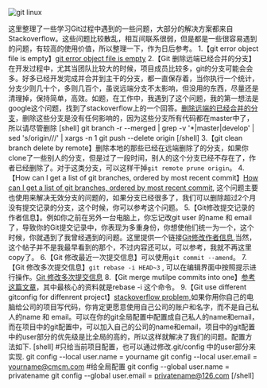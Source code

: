 ![git linux](https://omssgfgqf.qnssl.com/images/2017/11/25/15116072519020.jpeg)

这里整理了一些学习Git过程中遇到的一些问题，大部分的解决方案都来自Stackoverflow。这些问题比较散乱，相互间联系很弱，但是都是一些很容易遇到的问题，有较高的使用价值，所以整理一下，作为日后参考。
1.【git error object file is empty】[git error object file is empty](http://stackoverflow.com/questions/11706215/how-to-fix-git-error-object-file-is-empty)
2.【Git 删除远端已经合并的分支】在开发过程中，尤其当团队比较大的时候，项目成员比较多，git的分支可能会会多。好多已经开发完成并合并到主干的分支，都一直保存着，当你执行一个统计，分支少则几十个，多则几百个，虽说远端分支不太影响，但没用的东西，尽量还是清理掉，保持简单，高效。如题，在工作中，我遇到了这个问题，我的第一想法是google这个问题，找到了stackoverflow上的一个回答。[删除远端的已经合并的分支](http://stackoverflow.com/questions/6127328/how-can-i-delete-all-git-branches-which-have-been-merged)，删除这些分支是没有任何影响的，因为这些分支所有代码都在master中了，所以请尽管删除
[shell]
git branch -r --merged | grep -v '\*\|master\|develop' | sed 's/origin\///' | xargs -n 1 git push --delete origin
[/shell]
3.【git clean branch delete by remote】删除本地的那些已经在远端删除了的分支，如果你clone了一些别人的分支，但是过了一段时间，别人的这个分支已经不存在了，作者已经删除了。对于这类分支，可以这样干掉`git remote prune origin`。
4.【How can I get a list of git branches, ordered by most recent commit】[How can I get a list of git branches, ordered by most recent commit](http://stackoverflow.com/questions/5188320/how-can-i-get-a-list-of-git-branches-ordered-by-most-recent-commit), 这个问题主要也使用来解决无效分支的问题的，如果分支已经很多了，我们可以删除超过2个月没有提交记录的分支，这个时候，你可以参考这个问题。
5.【Git修改提交记录的作者信息】。例如你之前在另外一台电脑上，你忘记改git user 的name 和 email了，导致你的Git提交记录中，你表现为多重身份，你想使他们统一为一个，这个时候，你就遇到了我曾经遇到的问题。这里提供一个链接[Git修改作者信息](http://www.jianshu.com/p/b6add8187c06),当然，这个帖子并不是我最早看到的那个，不过内容还可以，可以参考，我就不再这里copy了。
6.【Git 修改最近一次提交信息】可以使用`git commit --amend`。
7.【Git 修改多次提交信息】`git rebase -i HEAD~3` , 可以在编辑界面中按照提示进行操作。[Git 修改多次提交信息](https://git-scm.com/book/zh/v2/Git-%E5%B7%A5%E5%85%B7-%E9%87%8D%E5%86%99%E5%8E%86%E5%8F%B2)
8.【Git merge mutilpe commits into one】[参考这篇文章]( http://gitready.com/advanced/2009/02/10/squashing-commits-with-rebase.html)，其中最核心的资料就是rebase -i 这个命令。
9.【Git use different gitconfig for diffenrent project】[stackoverflow problem](http://stackoverflow.com/questions/9063176/git-multiple-user-names-for-the-different-projects-within-the-same-system),如果你用你自己的电脑给公司的项目写代码，你肯定更愿意使用自己公司的账户和名字，而不是自己私人的name 和 email。可以在你的git全局配置中配置成自己私人的name和email，而在项目中的git配置中，可以加入自己的公司的name和email，项目中的git配置中的user部分的优先级是比全局的高的，所以这样就解决了我们的问题。配置方法如下.
[shell]
#只给当前项目配置，也可以通过修改.git/config 中的user部分来实现.
git config --local user.name = yourname
git config --local user.email = yourname@cmcm.com
#给全局配置
git config --global user.name = privatename
git config --global user.email = privatename@126.com
[/shell]
